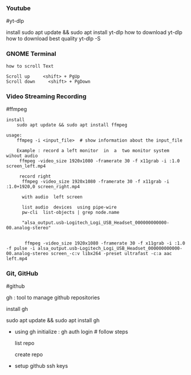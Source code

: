 ### Youtube

#yt-dlp 

install
    sudo apt update && sudo apt install yt-dlp
how to download
    yt-dlp <url-of-youtube-video>
how to download best quality 
    yt-dlp -S 


### GNOME Terminal

    how to scroll Text

    Scroll up     <shift> + PgUp   
    Scroll down     <shift> + PgDown

### Video Streaming  Recording 

#ffmpeg
    
    install
        sudo apt update && sudo apt install ffmpeg

    usage:
        ffmpeg -i <input_file>  # show information about the input_file 

        Example : record a left monitor  in  a  two monitor system   wihout audio
         ffmpeg -video_size 1920x1080 -framerate 30 -f x11grab -i :1.0 screen_left.mp4

         record right 
          ffmpeg -video_size 1920x1080 -framerate 30 -f x11grab -i :1.0+1920,0 screen_right.mp4

          with audio  left screen

          list audio  devices  using pipe-wire 
          pw-cli  list-objects | grep node.name

          "alsa_output.usb-Logitech_Logi_USB_Headset_000000000000-00.analog-stereo"


           ffmpeg -video_size 1920x1080 -framerate 30 -f x11grab -i :1.0  -f pulse -i alsa_output.usb-Logitech_Logi_USB_Headset_000000000000-00.analog-stereo screen_-c:v libx264 -preset ultrafast -c:a aac left.mp4




###  Git, GitHub


#github

gh  :  tool to manage github repositories

install gh

sudo apt update && sudo apt install gh

- using gh
    initialize : 
        gh auth login   # follow steps 
            
    list repo
        
    create repo
    


- setup github ssh keys


